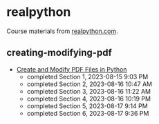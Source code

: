 # realpython

Course materials from [realpython.com](https://realpython.com).

## creating-modifying-pdf
* [Create and Modify PDF Files in Python](https://realpython.com/creating-modifying-pdf/)
  * completed Section 1, 2023-08-15  9:03 PM
  * completed Section 2, 2023-08-16 10:47 AM
  * completed Section 3, 2023-08-16 11:22 AM
  * completed Section 4, 2023-08-16 10:19 PM
  * completed Section 5, 2023-08-17  9:14 PM
  * completed Section 6, 2023-08-17  9:36 PM